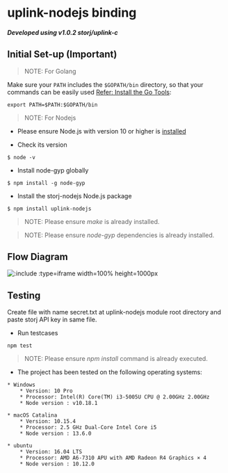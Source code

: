 # <b>uplink-nodejs binding</b>
#### *Developed using v1.0.2 storj/uplink-c*

## <b>Initial Set-up (Important)</b>

> NOTE: For Golang

Make sure your `PATH` includes the `$GOPATH/bin` directory, so that your commands can be easily used [Refer: Install the Go Tools](https://golang.org/doc/install):
```
export PATH=$PATH:$GOPATH/bin
```

> NOTE: For Nodejs 

* Please ensure Node.js with version 10 or higher is [installed](https://nodejs.org/en/download/)

* Check its version
```
$ node -v
```
* Install node-gyp globally
```
$ npm install -g node-gyp
```
* Install the storj-nodejs Node.js package
```
$ npm install uplink-nodejs
```

> NOTE: Please ensure *make* is already installed.

> NOTE: Please ensure *node-gyp* dependencies is already installed.



## <b>Flow Diagram</b>

![](/_images/arch.drawio.png ':include :type=iframe width=100% height=1000px')

## Testing

Create file with name secret.txt at uplink-nodejs module root directory and paste storj API key in same file.

* Run testcases
```
npm test
```

> NOTE: Please ensure *npm install* command is already executed.

* The project has been tested on the following operating systems:

```
* Windows
	* Version: 10 Pro
	* Processor: Intel(R) Core(TM) i3-5005U CPU @ 2.00GHz 2.00GHz
	* Node version : v10.18.1

* macOS Catalina
	* Version: 10.15.4
	* Processor: 2.5 GHz Dual-Core Intel Core i5
	* Node version : 13.6.0

* ubuntu
	* Version: 16.04 LTS
	* Processor: AMD A6-7310 APU with AMD Radeon R4 Graphics × 4
	* Node version : 10.12.0
```